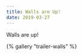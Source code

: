 ```yaml
---
title: Walls are Up!
date: 2019-03-27
---
```


Walls are up!

{% gallery "trailer-walls" %}
